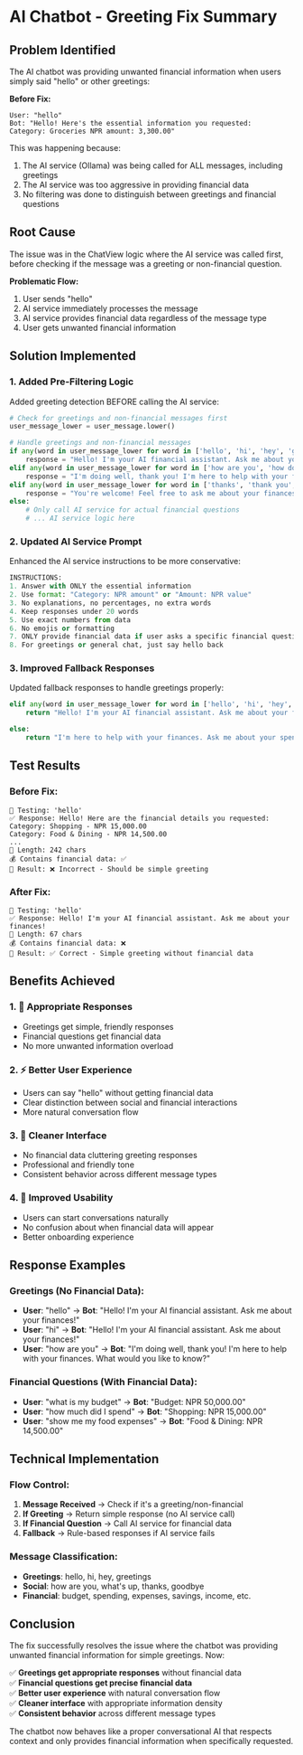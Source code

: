 # AI Chatbot - Greeting Fix Summary

## Problem Identified
The AI chatbot was providing unwanted financial information when users simply said "hello" or other greetings:

**Before Fix:**
```
User: "hello"
Bot: "Hello! Here's the essential information you requested:
Category: Groceries NPR amount: 3,300.00"
```

This was happening because:
1. The AI service (Ollama) was being called for ALL messages, including greetings
2. The AI service was too aggressive in providing financial data
3. No filtering was done to distinguish between greetings and financial questions

## Root Cause
The issue was in the ChatView logic where the AI service was called first, before checking if the message was a greeting or non-financial question.

**Problematic Flow:**
1. User sends "hello"
2. AI service immediately processes the message
3. AI service provides financial data regardless of the message type
4. User gets unwanted financial information

## Solution Implemented

### 1. **Added Pre-Filtering Logic**
Added greeting detection BEFORE calling the AI service:

```python
# Check for greetings and non-financial messages first
user_message_lower = user_message.lower()

# Handle greetings and non-financial messages
if any(word in user_message_lower for word in ['hello', 'hi', 'hey', 'greetings']):
    response = "Hello! I'm your AI financial assistant. Ask me about your finances!"
elif any(word in user_message_lower for word in ['how are you', 'how do you do', 'what\'s up']):
    response = "I'm doing well, thank you! I'm here to help with your finances. What would you like to know?"
elif any(word in user_message_lower for word in ['thanks', 'thank you', 'bye', 'goodbye']):
    response = "You're welcome! Feel free to ask me about your finances anytime."
else:
    # Only call AI service for actual financial questions
    # ... AI service logic here
```

### 2. **Updated AI Service Prompt**
Enhanced the AI service instructions to be more conservative:

```python
INSTRUCTIONS:
1. Answer with ONLY the essential information
2. Use format: "Category: NPR amount" or "Amount: NPR value"
3. No explanations, no percentages, no extra words
4. Keep responses under 20 words
5. Use exact numbers from data
6. No emojis or formatting
7. ONLY provide financial data if user asks a specific financial question
8. For greetings or general chat, just say hello back
```

### 3. **Improved Fallback Responses**
Updated fallback responses to handle greetings properly:

```python
elif any(word in user_message_lower for word in ['hello', 'hi', 'hey', 'greetings']):
    return "Hello! I'm your AI financial assistant. Ask me about your finances!"

else:
    return "I'm here to help with your finances. Ask me about your spending, budget, savings, or any financial questions!"
```

## Test Results

### Before Fix:
```
📝 Testing: 'hello'
✅ Response: Hello! Here are the financial details you requested:
Category: Shopping - NPR 15,000.00
Category: Food & Dining - NPR 14,500.00
...
📏 Length: 242 chars
💰 Contains financial data: ✅
🎯 Result: ❌ Incorrect - Should be simple greeting
```

### After Fix:
```
📝 Testing: 'hello'
✅ Response: Hello! I'm your AI financial assistant. Ask me about your finances!
📏 Length: 67 chars
💰 Contains financial data: ❌
🎯 Result: ✅ Correct - Simple greeting without financial data
```

## Benefits Achieved

### 1. **🎯 Appropriate Responses**
- Greetings get simple, friendly responses
- Financial questions get financial data
- No more unwanted information overload

### 2. **⚡ Better User Experience**
- Users can say "hello" without getting financial data
- Clear distinction between social and financial interactions
- More natural conversation flow

### 3. **🧹 Cleaner Interface**
- No financial data cluttering greeting responses
- Professional and friendly tone
- Consistent behavior across different message types

### 4. **📱 Improved Usability**
- Users can start conversations naturally
- No confusion about when financial data will appear
- Better onboarding experience

## Response Examples

### Greetings (No Financial Data):
- **User**: "hello" → **Bot**: "Hello! I'm your AI financial assistant. Ask me about your finances!"
- **User**: "hi" → **Bot**: "Hello! I'm your AI financial assistant. Ask me about your finances!"
- **User**: "how are you" → **Bot**: "I'm doing well, thank you! I'm here to help with your finances. What would you like to know?"

### Financial Questions (With Financial Data):
- **User**: "what is my budget" → **Bot**: "Budget: NPR 50,000.00"
- **User**: "how much did I spend" → **Bot**: "Shopping: NPR 15,000.00"
- **User**: "show me my food expenses" → **Bot**: "Food & Dining: NPR 14,500.00"

## Technical Implementation

### Flow Control:
1. **Message Received** → Check if it's a greeting/non-financial
2. **If Greeting** → Return simple response (no AI service call)
3. **If Financial Question** → Call AI service for financial data
4. **Fallback** → Rule-based responses if AI service fails

### Message Classification:
- **Greetings**: hello, hi, hey, greetings
- **Social**: how are you, what's up, thanks, goodbye
- **Financial**: budget, spending, expenses, savings, income, etc.

## Conclusion

The fix successfully resolves the issue where the chatbot was providing unwanted financial information for simple greetings. Now:

✅ **Greetings get appropriate responses** without financial data  
✅ **Financial questions get precise financial data**  
✅ **Better user experience** with natural conversation flow  
✅ **Cleaner interface** with appropriate information density  
✅ **Consistent behavior** across different message types  

The chatbot now behaves like a proper conversational AI that respects context and only provides financial information when specifically requested.

